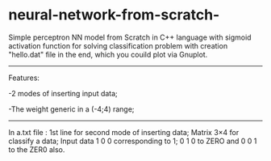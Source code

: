# neural-network-from-scratch-



Simple perceptron NN model from Scratch in C++ language
with sigmoid activation function for solving classification problem 
with creation "hello.dat" file in the end, which you couild plot via Gnuplot.



******************************************************************************


Features:

-2 modes of inserting input data;

-The weight generic in a (-4;4) range;





******************************************************************************



In a.txt file : 
1st line for second mode of inserting data;
Matrix 3×4 for classify a data; 
Input data 1 0 0 corresponding to 1;
0 1 0 to ZERO and 0 0 1 to the ZER0 also.

